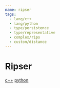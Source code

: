 ```yaml
---
name: ripser
tags:
  - lang/c++
  - lang/python
  - type/persistence
  - type/representative
  - complex/rips
  - custom/distance
---
```


# Ripser

[c++](https://github.com/Ripser/ripser)
[python](https://ripser.scikit-tda.org/en/latest/)
